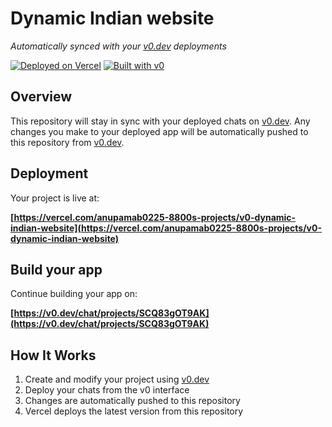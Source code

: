 # Dynamic Indian website

*Automatically synced with your [v0.dev](https://v0.dev) deployments*

[![Deployed on Vercel](https://img.shields.io/badge/Deployed%20on-Vercel-black?style=for-the-badge&logo=vercel)](https://vercel.com/anupamab0225-8800s-projects/v0-dynamic-indian-website)
[![Built with v0](https://img.shields.io/badge/Built%20with-v0.dev-black?style=for-the-badge)](https://v0.dev/chat/projects/SCQ83gOT9AK)

## Overview

This repository will stay in sync with your deployed chats on [v0.dev](https://v0.dev).
Any changes you make to your deployed app will be automatically pushed to this repository from [v0.dev](https://v0.dev).

## Deployment

Your project is live at:

**[https://vercel.com/anupamab0225-8800s-projects/v0-dynamic-indian-website](https://vercel.com/anupamab0225-8800s-projects/v0-dynamic-indian-website)**

## Build your app

Continue building your app on:

**[https://v0.dev/chat/projects/SCQ83gOT9AK](https://v0.dev/chat/projects/SCQ83gOT9AK)**

## How It Works

1. Create and modify your project using [v0.dev](https://v0.dev)
2. Deploy your chats from the v0 interface
3. Changes are automatically pushed to this repository
4. Vercel deploys the latest version from this repository